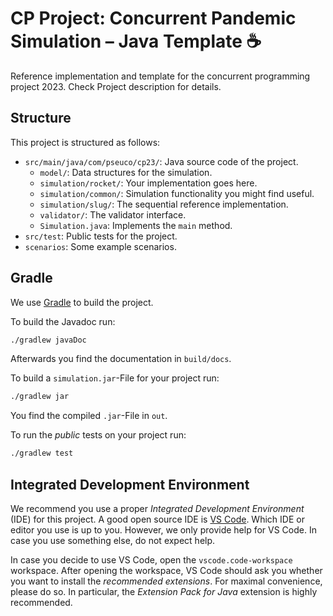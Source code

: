 # CP Project: Concurrent Pandemic Simulation – Java Template ☕️

Reference implementation and template for the concurrent programming project 2023.
Check Project description for details.

## Structure

This project is structured as follows:

- `src/main/java/com/pseuco/cp23/`: Java source code of the project.
  - `model/`: Data structures for the simulation.
  - `simulation/rocket/`: Your implementation goes here.
  - `simulation/common/`: Simulation functionality you might find useful.
  - `simulation/slug/`: The sequential reference implementation.
  - `validator/`: The validator interface.
  - `Simulation.java`: Implements the `main` method.
- `src/test`: Public tests for the project.
- `scenarios`: Some example scenarios.

## Gradle

We use [Gradle](https://gradle.org/) to build the project.

To build the Javadoc run:

```bash
./gradlew javaDoc
```

Afterwards you find the documentation in `build/docs`.

To build a `simulation.jar`-File for your project run:

```bash
./gradlew jar
```

You find the compiled `.jar`-File in `out`.

To run the _public_ tests on your project run:

```bash
./gradlew test
```

## Integrated Development Environment

We recommend you use a proper _Integrated Development Environment_ (IDE) for this project. A good open source IDE is [VS Code](https://code.visualstudio.com/). Which IDE or editor you use is up to you. However, we only provide help for VS Code. In case you use something else, do not expect help.

In case you decide to use VS Code, open the `vscode.code-workspace` workspace. After opening the workspace, VS Code should ask you whether you want to install the *recommended extensions*. For maximal convenience, please do so. In particular, the *Extension Pack for Java* extension is highly recommended.

